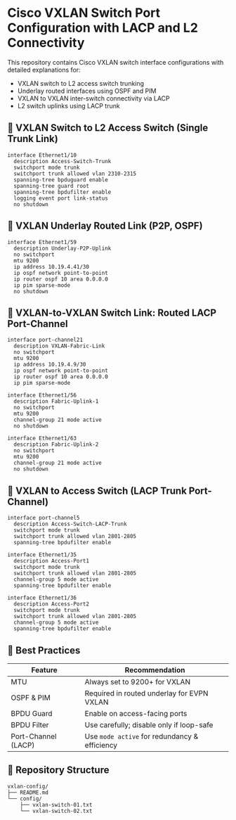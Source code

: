 # Cisco VXLAN Switch Port Configuration with LACP and L2 Connectivity

This repository contains Cisco VXLAN switch interface configurations with detailed explanations for:

- VXLAN switch to L2 access switch trunking
- Underlay routed interfaces using OSPF and PIM
- VXLAN to VXLAN inter-switch connectivity via LACP
- L2 switch uplinks using LACP trunk

## 🔹 VXLAN Switch to L2 Access Switch (Single Trunk Link)
```cisco
interface Ethernet1/10
  description Access-Switch-Trunk
  switchport mode trunk
  switchport trunk allowed vlan 2310-2315
  spanning-tree bpduguard enable
  spanning-tree guard root
  spanning-tree bpdufilter enable
  logging event port link-status
  no shutdown
```

## 🔹 VXLAN Underlay Routed Link (P2P, OSPF)
```cisco
interface Ethernet1/59
  description Underlay-P2P-Uplink
  no switchport
  mtu 9200
  ip address 10.19.4.41/30
  ip ospf network point-to-point
  ip router ospf 10 area 0.0.0.0
  ip pim sparse-mode
  no shutdown
```

## 🔹 VXLAN-to-VXLAN Switch Link: Routed LACP Port-Channel
```cisco
interface port-channel21
  description VXLAN-Fabric-Link
  no switchport
  mtu 9200
  ip address 10.19.4.9/30
  ip ospf network point-to-point
  ip router ospf 10 area 0.0.0.0
  ip pim sparse-mode

interface Ethernet1/56
  description Fabric-Uplink-1
  no switchport
  mtu 9200
  channel-group 21 mode active
  no shutdown

interface Ethernet1/63
  description Fabric-Uplink-2
  no switchport
  mtu 9200
  channel-group 21 mode active
  no shutdown
```

## 🔹 VXLAN to Access Switch (LACP Trunk Port-Channel)
```cisco
interface port-channel5
  description Access-Switch-LACP-Trunk
  switchport mode trunk
  switchport trunk allowed vlan 2801-2805
  spanning-tree bpdufilter enable

interface Ethernet1/35
  description Access-Port1
  switchport mode trunk
  switchport trunk allowed vlan 2801-2805
  channel-group 5 mode active
  spanning-tree bpdufilter enable

interface Ethernet1/36
  description Access-Port2
  switchport mode trunk
  switchport trunk allowed vlan 2801-2805
  channel-group 5 mode active
  spanning-tree bpdufilter enable
```

## 📌 Best Practices
| Feature             | Recommendation                                  |
|---------------------|-------------------------------------------------|
| MTU                 | Always set to 9200+ for VXLAN                   |
| OSPF & PIM          | Required in routed underlay for EVPN VXLAN     |
| BPDU Guard          | Enable on access-facing ports                   |
| BPDU Filter         | Use carefully; disable only if loop-safe       |
| Port-Channel (LACP) | Use `mode active` for redundancy & efficiency  |

## 📁 Repository Structure
```
vxlan-config/
├── README.md
└── config/
    ├── vxlan-switch-01.txt
    └── vxlan-switch-02.txt
```
